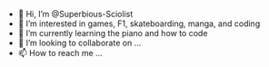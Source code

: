 - 👋 Hi, I’m @Superbious-Sciolist
- 👀 I’m interested in games, F1, skateboarding, manga, and coding
- 🌱 I’m currently learning the piano and how to code
- 💞️ I’m looking to collaborate on ...
- 📫 How to reach me ...

<!---
Superbious-Sciolist/Superbious-Sciolist is a ✨ special ✨ repository because its `README.md` (this file) appears on your GitHub profile.
You can click the Preview link to take a look at your changes.
--->
